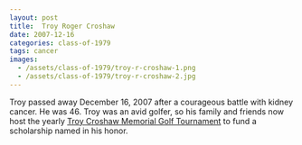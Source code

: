 ```yaml
---
layout: post
title:  Troy Roger Croshaw
date: 2007-12-16
categories: class-of-1979
tags: cancer
images:
  - /assets/class-of-1979/troy-r-croshaw-1.png
  - /assets/class-of-1979/troy-r-croshaw-2.jpg
---
```

Troy passed away December 16, 2007 after a courageous battle with kidney cancer. He was 46. Troy was an avid golfer, so his family and friends now host the yearly [Troy Croshaw Memorial Golf Tournament](http://tcmemorial.org/About.html) to fund a scholarship named in his honor.
